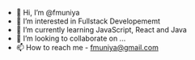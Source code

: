 - 👋 Hi, I’m @fmuniya
- 👀 I’m interested in Fullstack Developememt
- 🌱 I’m currently learning JavaScript, React and Java
- 💞️ I’m looking to collaborate on ...
- 📫 How to reach me - fmuniya@gmail.com

<!---
fmuniya/fmuniya is a ✨ special ✨ repository because its `README.md` (this file) appears on your GitHub profile.
You can click the Preview link to take a look at your changes.
--->
